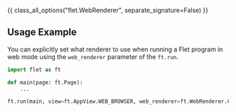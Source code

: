 {{ class_all_options("flet.WebRenderer", separate_signature=False) }}


## Usage Example

You can explicitly set what renderer to use when running a Flet program
in web mode using the `web_renderer` parameter of the `ft.run`.

```python
import flet as ft

def main(page: ft.Page):
    ...

ft.run(main, view=ft.AppView.WEB_BROWSER, web_renderer=ft.WebRenderer.CANVAS_KIT)
```
